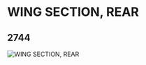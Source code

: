 # WING SECTION, REAR
## 2744
![WING SECTION, REAR](https://lc-www-live-s.legocdn.com/media/bricks/5/2/274426.jpg)